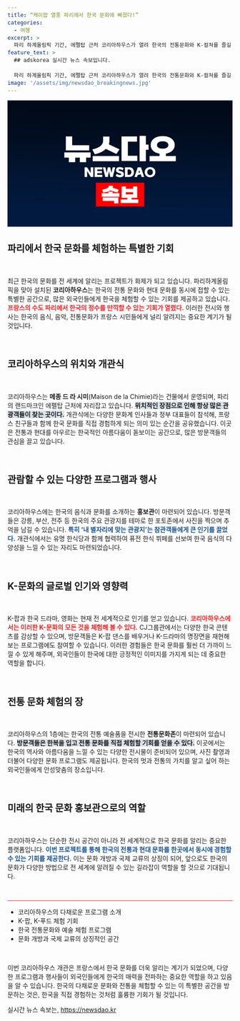 ```yaml
---
title: “케이팝 열풍 파리에서 한국 문화에 빠졌다!”
categories:
  - 여행
excerpt: >
  파리 하계올림픽 기간, 에펠탑 근처 코리아하우스가 열려 한국의 전통문화와 K-컬쳐를 즐길 수 있는 특별한 기회가 찾아왔다! 생생한 한국 음식과 문화의 향연이 펼쳐지는 이곳에서 잊지 못할 추억을 만들어보세요.
feature_text: >
  ## adskorea 실시간 뉴스 속보입니다.

  파리 하계올림픽 기간, 에펠탑 근처 코리아하우스가 열려 한국의 전통문화와 K-컬쳐를 즐길 수 있는 특별한 기회가 찾아왔다! 생생한 한국 음식과 문화의 향연이 펼쳐지는 이곳에서 잊지 못할 추억을 만들어보세요.
image: '/assets/img/newsdao_breakingnews.jpg'
---
```


<p><img src="/assets/img/newsdao_breakingnews.jpg" alt="adskorea 속보" /></p>

<h2 data-ke-size="size26">파리에서 한국 문화를 체험하는 특별한 기회</h2>

<p data-ke-size="size16">&nbsp;</p>

<p>최근 한국의 문화를 전 세계에 알리는 프로젝트가 화제가 되고 있습니다. 파리하계올림픽을 맞아 설치된 <strong>코리아하우스</strong>는 한국의 전통 문화와 현대 문화를 동시에 접할 수 있는 특별한 공간으로, 많은 외국인들에게 한국을 체험할 수 있는 기회를 제공하고 있습니다. <b><span style="color: #ee2323;">프랑스의 수도 파리에서 한국의 정수를 만끽할 수 있는 기회가 열렸다.</span></b> 이러한 전시와 행사는 한국의 음식, 음악, 전통문화가 프랑스 시민들에게 널리 알려지는 중요한 계기가 될 것입니다. </p>

<p data-ke-size="size16">&nbsp;</p>

<h2 data-ke-size="size26">코리아하우스의 위치와 개관식</h2>

<p data-ke-size="size16">&nbsp;</p>

<p>코리아하우스는 <strong>메종 드 라 시미</strong>(Maison de la Chimie)라는 건물에서 운영되며, 파리의 랜드마크인 에펠탑 근처에 자리잡고 있습니다. <b><span style="background-color: #21538527;">위치적인 장점으로 인해 항상 많은 관광객들이 찾는 곳이다.</span></b> 개관식에는 다양한 문화계 인사들과 정부 대표들이 참석해, 프랑스 친구들과 함께 한국 문화를 직접 경험하게 되는 의미 있는 순간을 공유했습니다. 이곳은 전통과 현대를 아우르는 한국적인 아름다움이 돋보이는 공간으로, 많은 방문객들의 관심을 끌고 있습니다.</p>

<p data-ke-size="size16">&nbsp;</p>

<h2 data-ke-size="size26">관람할 수 있는 다양한 프로그램과 행사</h2>

<p data-ke-size="size16">&nbsp;</p>

<p>코리아하우스에는 한국의 음식과 문화를 소개하는 <strong>홍보관</strong>이 마련되어 있습니다. 방문객들은 강릉, 부산, 전주 등 한국의 주요 관광지를 테마로 한 포토존에서 사진을 찍으며 추억을 남길 수 있습니다. <b><span style="color: #1a5490;">특히 ‘내 별자리에 맞는 관광지’는 참관객들에게 큰 인기를 끌었다.</span></b> 개관식에서는 유명 한식당과 함께 협력하여 퓨전 한식 뷔페를 선보여 한국 음식의 다양성을 느낄 수 있는 자리도 마련되었습니다.</p>

<p data-ke-size="size16">&nbsp;</p>

<h2 data-ke-size="size26">K-문화의 글로벌 인기와 영향력</h2>

<p data-ke-size="size16">&nbsp;</p>

<p>K-팝과 한국 드라마, 영화는 현재 전 세계적으로 인기를 얻고 있습니다. <b><span style="color: #ee2323;">코리아하우스에서는 이러한 K-문화의 모든 것을 체험해 볼 수 있다.</span></b> CJ그룹관에서는 다양한 한국 콘텐츠를 감상할 수 있으며, 방문객들은 K-팝 댄스를 배우거나 K-드라마의 명장면을 재현해보는 프로그램에도 참여할 수 있습니다. 이러한 경험들은 한국 문화를 훨씬 더 가까이 느낄 수 있게 해주며, 외국인들이 한국에 대한 긍정적인 이미지를 가지게 되는 데 중요한 역할을 합니다.</p>

<p data-ke-size="size16">&nbsp;</p>

<h2 data-ke-size="size26">전통 문화 체험의 장</h2>

<p data-ke-size="size16">&nbsp;</p>

<p>코리아하우스의 1층에는 한국의 전통 예술품을 전시한 <strong>전통문화존</strong>이 마련되어 있습니다. <b><span style="background-color: #21538527;">방문객들은 한복을 입고 전통 문화를 직접 체험할 기회를 얻을 수 있다.</span></b> 이곳에서는 한국의 역사와 아름다움을 느낄 수 있는 다양한 전시물이 준비되어 있으며, 사진 촬영과 더불어 다양한 문화 프로그램도 제공됩니다. 한국의 멋과 전통의 가치를 알고 싶어 하는 외국인들에게 안성맞춤의 장소입니다.</p>

<p data-ke-size="size16">&nbsp;</p>

<h2 data-ke-size="size26">미래의 한국 문화 홍보관으로의 역할</h2>

<p data-ke-size="size16">&nbsp;</p>

<p>코리아하우스는 단순한 전시 공간이 아니라 전 세계적으로 한국 문화를 알리는 중요한 플랫폼입니다. <b><span style="color: #1a5490;">이번 프로젝트를 통해 한국의 전통과 현대 문화를 한곳에서 동시에 경험할 수 있는 기회를 제공한다.</span></b> 이는 문화 개방과 국제 교류의 상징이 되어, 앞으로도 한국의 문화가 다양한 방법으로 전 세계에 알려질 수 있는 길라잡이 역할을 할 것으로 기대됩니다.</p>

<p data-ke-size="size16">&nbsp;</p>

<hr style="background-color: #ee2323; height: 1px; border: none;" />

<ul>
  <li>코리아하우스의 다채로운 프로그램 소개</li>
  <li>K-팝, K-푸드 체험 기회</li>
  <li>한국 전통문화와 예술 체험 프로그램</li>
  <li>문화 개방과 국제 교류의 상징적인 공간</li>
</ul>

<p data-ke-size="size16">&nbsp;</p>

<p>이번 코리아하우스 개관은 프랑스에서 한국 문화를 더욱 알리는 계기가 되었으며, 다양한 프로그램과 행사들이 외국인들에게 한국의 매력을 전파하는 중요한 역할을 하고 있음을 알 수 있습니다. 한국의 다채로운 문화와 전통을 체험할 수 있는 이 특별한 공간을 방문하는 것은, 한국을 직접 경험하는 것처럼 훌륭한 기회가 될 것입니다.</p>
실시간 뉴스 속보는, <a href="https://newsdao.kr" rel="dofollow">https://newsdao.kr</a>


